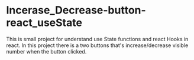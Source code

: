 # Incerase_Decrease-button-react_useState
This is small project for understand use State functions and react Hooks in react. In this project there is a two buttons that's increase/decrease visible number when the button clicked. 
